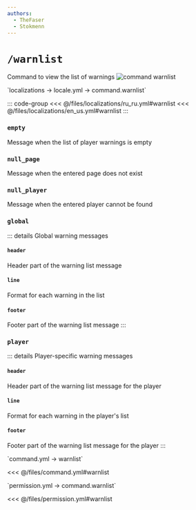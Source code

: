 ```yaml
---
authors:
  - TheFaser
  - Stokmenn
---
```


# `/warnlist`

Command to view the list of warnings
![command warnlist](/commandwarnlist.png)

[//]: # (localization)
<!--@include: @/parts/words.md#localization--> 
<!--@include: @/parts/words.md#path--> `localizations → locale.yml → command.warnlist`

<!--@include: @/parts/words.md#default--> 

::: code-group
<<< @/files/localizations/ru_ru.yml#warnlist
<<< @/files/localizations/en_us.yml#warnlist
:::

### `empty`

Message when the list of player warnings is empty

### `null_page`

Message when the entered page does not exist

### `null_player`

Message when the entered player cannot be found

### `global`

::: details Global warning messages

#### `header`

Header part of the warning list message

#### `line`

Format for each warning in the list

#### `footer`

Footer part of the warning list message
:::

### `player`

::: details Player-specific warning messages

#### `header`

Header part of the warning list message for the player

#### `line`

Format for each warning in the player's list

#### `footer`

Footer part of the warning list message for the player
:::

[//]: # (command.yml)
<!--@include: @/parts/words.md#setting-->
<!--@include: @/parts/words.md#path--> `command.yml → warnlist`

<!--@include: @/parts/words.md#default-->
<<< @/files/command.yml#warnlist

<!--@include: @/parts/enable.md-->
<!--@include: @/parts/perPage.md-->
<!--@include: @/parts/aliases.md-->
<!--@include: @/parts/cooldown.md-->
<!--@include: @/parts/sound.md-->

[//]: # (permission.yml)
<!--@include: @/parts/words.md#permission-->
<!--@include: @/parts/words.md#path--> `permission.yml → command.warnlist`

<!--@include: @/parts/words.md#default-->
<<< @/files/permission.yml#warnlist

<!--@include: @/parts/permission/permissionTier3.md-->
<!--@include: @/parts/permission/cooldown.md-->
<!--@include: @/parts/permission/sound.md-->
